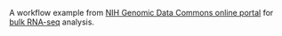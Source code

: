 A workflow example from [NIH Genomic Data Commons online portal](https://portal.gdc.cancer.gov/) for [bulk RNA-seq](https://gdc.cancer.gov/about-data/rna-seq-pipeline) analysis. 
